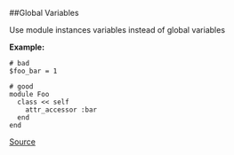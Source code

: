 ##Global Variables

Use module instances variables instead of global variables

**Example:**

```
# bad
$foo_bar = 1

# good
module Foo
  class << self
    attr_accessor :bar
  end
end
```

[Source](http://www.rubydoc.info/gems/rubocop/RuboCop/Cop/Style/GlobalVars)
